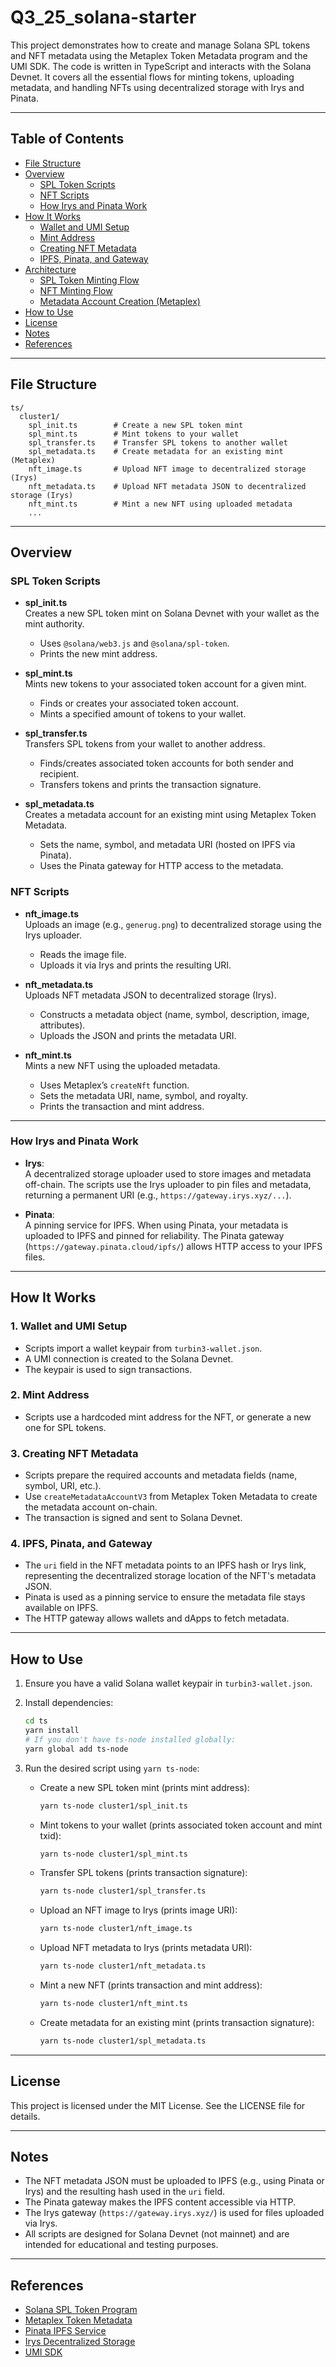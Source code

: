 # Q3_25_solana-starter

This project demonstrates how to create and manage Solana SPL tokens and NFT metadata using the Metaplex Token Metadata program and the UMI SDK. The code is written in TypeScript and interacts with the Solana Devnet. It covers all the essential flows for minting tokens, uploading metadata, and handling NFTs using decentralized storage with Irys and Pinata.

---

## Table of Contents

- [File Structure](#file-structure)
- [Overview](#overview)
  - [SPL Token Scripts](#spl-token-scripts)
  - [NFT Scripts](#nft-scripts)
  - [How Irys and Pinata Work](#how-irys-and-pinata-work)
- [How It Works](#how-it-works)
  - [Wallet and UMI Setup](#1-wallet-and-umi-setup)
  - [Mint Address](#2-mint-address)
  - [Creating NFT Metadata](#3-creating-nft-metadata)
  - [IPFS, Pinata, and Gateway](#4-ipfs-pinata-and-gateway)
- [Architecture](#architecture-how-spl-tokens-and-nfts-are-minted)
  - [SPL Token Minting Flow](#spl-token-minting-flow)
  - [NFT Minting Flow](#nft-minting-flow)
  - [Metadata Account Creation (Metaplex)](#metadata-account-creation-metaplex)
- [How to Use](#how-to-use)
- [License](#license)
- [Notes](#notes)
- [References](#references)

---

## File Structure

```
ts/
  cluster1/
    spl_init.ts        # Create a new SPL token mint
    spl_mint.ts        # Mint tokens to your wallet
    spl_transfer.ts    # Transfer SPL tokens to another wallet
    spl_metadata.ts    # Create metadata for an existing mint (Metaplex)
    nft_image.ts       # Upload NFT image to decentralized storage (Irys)
    nft_metadata.ts    # Upload NFT metadata JSON to decentralized storage (Irys)
    nft_mint.ts        # Mint a new NFT using uploaded metadata
    ...
```

---

## Overview

### SPL Token Scripts

- **spl_init.ts**  
  Creates a new SPL token mint on Solana Devnet with your wallet as the mint authority.  
  - Uses `@solana/web3.js` and `@solana/spl-token`.
  - Prints the new mint address.

- **spl_mint.ts**  
  Mints new tokens to your associated token account for a given mint.  
  - Finds or creates your associated token account.
  - Mints a specified amount of tokens to your wallet.

- **spl_transfer.ts**  
  Transfers SPL tokens from your wallet to another address.  
  - Finds/creates associated token accounts for both sender and recipient.
  - Transfers tokens and prints the transaction signature.

- **spl_metadata.ts**  
  Creates a metadata account for an existing mint using Metaplex Token Metadata.  
  - Sets the name, symbol, and metadata URI (hosted on IPFS via Pinata).
  - Uses the Pinata gateway for HTTP access to the metadata.

### NFT Scripts

- **nft_image.ts**  
  Uploads an image (e.g., `generug.png`) to decentralized storage using the Irys uploader.  
  - Reads the image file.
  - Uploads it via Irys and prints the resulting URI.

- **nft_metadata.ts**  
  Uploads NFT metadata JSON to decentralized storage (Irys).  
  - Constructs a metadata object (name, symbol, description, image, attributes).
  - Uploads the JSON and prints the metadata URI.

- **nft_mint.ts**  
  Mints a new NFT using the uploaded metadata.  
  - Uses Metaplex’s `createNft` function.
  - Sets the metadata URI, name, symbol, and royalty.
  - Prints the transaction and mint address.

---

### How Irys and Pinata Work

- **Irys**:  
  A decentralized storage uploader used to store images and metadata off-chain. The scripts use the Irys uploader to pin files and metadata, returning a permanent URI (e.g., `https://gateway.irys.xyz/...`).

- **Pinata**:  
  A pinning service for IPFS. When using Pinata, your metadata is uploaded to IPFS and pinned for reliability. The Pinata gateway (`https://gateway.pinata.cloud/ipfs/`) allows HTTP access to your IPFS files.

---

## How It Works

### 1. Wallet and UMI Setup
- Scripts import a wallet keypair from `turbin3-wallet.json`.
- A UMI connection is created to the Solana Devnet.
- The keypair is used to sign transactions.

### 2. Mint Address
- Scripts use a hardcoded mint address for the NFT, or generate a new one for SPL tokens.

### 3. Creating NFT Metadata
- Scripts prepare the required accounts and metadata fields (name, symbol, URI, etc.).
- Use `createMetadataAccountV3` from Metaplex Token Metadata to create the metadata account on-chain.
- The transaction is signed and sent to Solana Devnet.

### 4. IPFS, Pinata, and Gateway
- The `uri` field in the NFT metadata points to an IPFS hash or Irys link, representing the decentralized storage location of the NFT's metadata JSON.
- Pinata is used as a pinning service to ensure the metadata file stays available on IPFS.
- The HTTP gateway allows wallets and dApps to fetch metadata.

---

## How to Use

1. Ensure you have a valid Solana wallet keypair in `turbin3-wallet.json`.
2. Install dependencies:
   ```sh
   cd ts
   yarn install
   # If you don't have ts-node installed globally:
   yarn global add ts-node
   ```
3. Run the desired script using `yarn ts-node`:

   - Create a new SPL token mint (prints mint address):
     ```sh
     yarn ts-node cluster1/spl_init.ts
     ```
   - Mint tokens to your wallet (prints associated token account and mint txid):
     ```sh
     yarn ts-node cluster1/spl_mint.ts
     ```
   - Transfer SPL tokens (prints transaction signature):
     ```sh
     yarn ts-node cluster1/spl_transfer.ts
     ```
   - Upload an NFT image to Irys (prints image URI):
     ```sh
     yarn ts-node cluster1/nft_image.ts
     ```
   - Upload NFT metadata to Irys (prints metadata URI):
     ```sh
     yarn ts-node cluster1/nft_metadata.ts
     ```
   - Mint a new NFT (prints transaction and mint address):
     ```sh
     yarn ts-node cluster1/nft_mint.ts
     ```
   - Create metadata for an existing mint (prints transaction signature):
     ```sh
     yarn ts-node cluster1/spl_metadata.ts
     ```

---

## License

This project is licensed under the MIT License. See the LICENSE file for details.

---

## Notes
- The NFT metadata JSON must be uploaded to IPFS (e.g., using Pinata or Irys) and the resulting hash used in the `uri` field.
- The Pinata gateway makes the IPFS content accessible via HTTP.
- The Irys gateway (`https://gateway.irys.xyz/`) is used for files uploaded via Irys.
- All scripts are designed for Solana Devnet (not mainnet) and are intended for educational and testing purposes.

---

## References

- [Solana SPL Token Program](https://spl.solana.com/token)
- [Metaplex Token Metadata](https://docs.metaplex.com/programs/token-metadata/overview)
- [Pinata IPFS Service](https://www.pinata.cloud/)
- [Irys Decentralized Storage](https://irys.xyz/)
- [UMI SDK](https://github.com/metaplex-foundation/umi)
```
